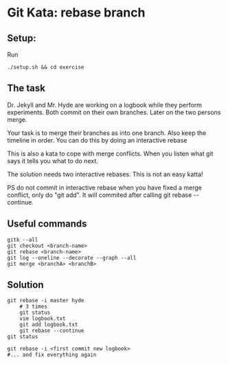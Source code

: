 
# Git Kata: rebase branch

## Setup:

Run

    ./setup.sh && cd exercise


## The task

Dr. Jekyll and Mr. Hyde are working on a logbook while they perform
experiments. Both commit on their own branches. Later on the two persons
merge.

Your task is to merge their branches as into one branch.
Also keep the timeline in order. You can do this by doing an
interactive rebase

This is also a kata to cope with merge conflicts.
When you listen what git says it tells you what to do next.

The solution needs two interactive rebases. This is not an easy katta!

PS do not commit in interactive rebase when you have fixed
a merge conflict, only do "git add". It will commited after calling
git rebase --continue.


## Useful commands

    gitk --all
    git checkout <branch-name>
    git rebase <branch-name>
    git log --oneline --decorate --graph --all
    git merge <branchA> <branchB>

## Solution

    git rebase -i master hyde
        # 3 times
        git status
        vim logbook.txt
        git add logbook.txt
        git rebase --continue
    git status

    git rebase -i <first commit new logbook>
    #... and fix everything again

